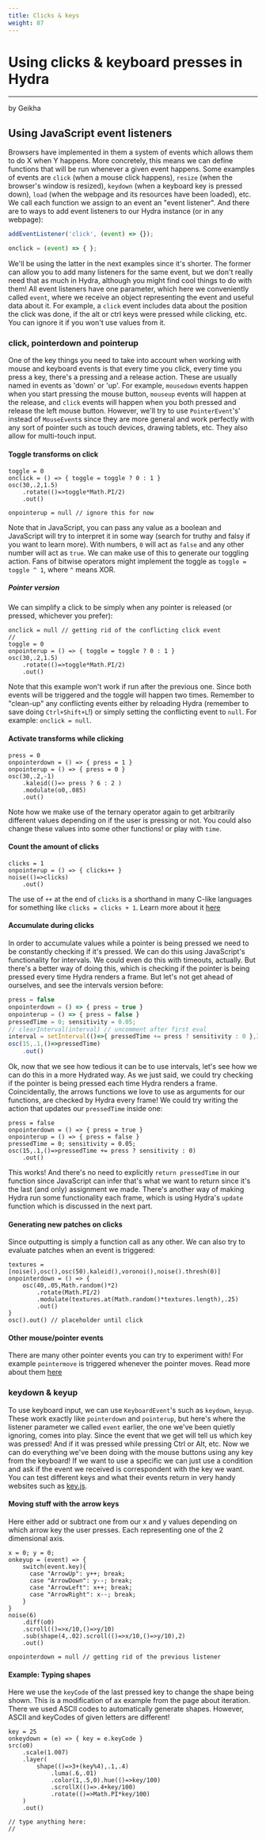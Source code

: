 ```yaml
---
title: Clicks & keys
weight: 87
---
```


# Using clicks & keyboard presses in Hydra
---
by Geikha

## Using JavaScript event listeners

Browsers have implemented in them a system of events which allows them to do X when Y happens. More concretely, this means we can define functions that will be run whenever a given event happens. Some examples of events are `click` (when a mouse click happens), `resize` (when the browser's window is resized), `keydown` (when a keyboard key is pressed down), `load` (when the webpage and its resources have been loaded), etc.
We call each function we assign to an event an "event listener". And there are to ways to add event listeners to our Hydra instance (or in any webpage):

```javascript
addEventListener('click', (event) => {});

onclick = (event) => { };
```

We'll be using the latter in the next examples since it's shorter. The former can allow you to add many listeners for the same event, but we don't really need that as much in Hydra, although you might find cool things to do with them!
All event listeners have one parameter, which here we conveniently called `event`, where we receive an object representing the event and useful data about it. For example, a `click` event includes data about the position the click was done, if the alt or ctrl keys were pressed while clicking, etc. You can ignore it if you won't use values from it.

### click, pointerdown and pointerup

One of the key things you need to take into account when working with mouse and keyboard events is that every time you click, every time you press a key, there's a pressing and a release action. These are usually named in events as 'down' or 'up'. For example, `mousedown` events happen when you start pressing the mouse button, `mouseup` events will happen at the release, and `click` events will happen when you both pressed and release the left mouse button. However, we'll try to use `PointerEvent`'s' instead of `MouseEvent`s since they are more general and work perfectly with any sort of pointer such as touch devices, drawing tablets, etc. They also allow for multi-touch input.


#### Toggle transforms on click

```hydra
toggle = 0
onclick = () => { toggle = toggle ? 0 : 1 }
osc(30,.2,1.5)
	.rotate(()=>toggle*Math.PI/2)
	.out()

onpointerup = null // ignore this for now
```
Note that in JavaScript, you can pass any value as a boolean and JavaScript will try to interpret it in some way (search for truthy and falsy if you want to learn more). With numbers, `0` will act as `false` and any other number will act as `true`. We can make use of this to generate our toggling action.
Fans of bitwise operators might implement the toggle as `toggle = toggle ^ 1`, where `^` means XOR.

##### Pointer version

We can simplify a click to be simply when any pointer is released (or pressed, whichever you prefer):
```hydra
onclick = null // getting rid of the conflicting click event
//
toggle = 0
onpointerup = () => { toggle = toggle ? 0 : 1 }
osc(30,.2,1.5)
	.rotate(()=>toggle*Math.PI/2)
	.out()
```
Note that this example won't work if run after the previous one. Since both events will be triggered and the toggle will happen two times. Remember to "clean-up" any conflicting events either by reloading Hydra (remember to save doing `Ctrl+Shift+L`!) or simply setting the conflicting event to `null`. For example: `onclick = null`.

#### Activate transforms while clicking

```hydra
press = 0
onpointerdown = () => { press = 1 }
onpointerup = () => { press = 0 }
osc(30,.2,-1)
	.kaleid(()=> press ? 6 : 2 )
	.modulate(o0,.085)
	.out()
```
Note how we make use of the ternary operator again to get arbitrarily different values depending on if the user is pressing or not. You could also change these values into some other functions! or play with `time`.

#### Count the amount of clicks

```hydra
clicks = 1
onpointerup = () => { clicks++ }
noise(()=>clicks)
	.out()
```
The use of `++` at the end of `clicks` is a shorthand in many C-like languages for something like `clicks = clicks + 1`. Learn more about it [here](https://developer.mozilla.org/en-US/docs/Web/JavaScript/Reference/Operators/Increment)

#### Accumulate during clicks

In order to accumulate values while a pointer is being pressed we need to be constantly checking if it's pressed. We can do this using JavaScript's functionality for intervals. We could even do this with timeouts, actually. But there's a better way of doing this, which is checking if the pointer is being pressed every time Hydra renders a frame. But let's not get ahead of ourselves, and see the intervals version before:

```javascript
press = false
onpointerdown = () => { press = true }
onpointerup = () => { press = false }
pressedTime = 0; sensitivity = 0.05;
// clearInterval(interval) // uncomment after first eval
interval = setInterval(()=>{ pressedTime += press ? sensitivity : 0 },34)
osc(15,.1,()=>pressedTime)
	.out()
```

Ok, now that we see how tedious it can be to use intervals, let's see how we can do this in a more Hydrated way. As we just said, we could try checking if the pointer is being pressed each time Hydra renders a frame. Coincidentally, the arrows functions we love to use as arguments for our functions, are checked by Hydra every frame! We could try writing the action that updates our `pressedTime` inside one:

```hydra
press = false
onpointerdown = () => { press = true }
onpointerup = () => { press = false }
pressedTime = 0; sensitivity = 0.05;
osc(15,.1,()=>pressedTime += press ? sensitivity : 0)
	.out()
```
This works! And there's no need to explicitly `return pressedTime` in our function since JavaScript can infer that's what we want to return since it's the last (and only) assignment we made.
There's another way of making Hydra run some functionality each frame, which is using Hydra's `update` function which is discussed in the next part.

#### Generating new patches on clicks

Since outputting is simply a function call as any other. We can also try to evaluate patches when an event is triggered:
```hydra
textures = [noise(),osc(),osc(50).kaleid(),voronoi(),noise().thresh(0)]
onpointerdown = () => {
	osc(40,.05,Math.random()*2)
		.rotate(Math.PI/2)
		.modulate(textures.at(Math.random()*textures.length),.25)
  		.out()
}
osc().out() // placeholder until click
```

#### Other mouse/pointer events

There are many other pointer events you can try to experiment with! For example `pointermove` is triggered whenever the pointer moves. Read more about them [here](https://developer.mozilla.org/en-US/docs/Web/API/Pointer_events#event_types_and_global_event_handlers)

### keydown & keyup

To use keyboard input, we can use `KeyboardEvent`'s such as `keydown`, `keyup`. These work exactly like `pointerdown` and `pointerup`, but here's where the listener parameter we called `event` earlier, the one we've been quietly ignoring, comes into play. Since the event that we get will tell us which key was pressed! And if it was pressed while pressing Ctrl or Alt, etc. Now we can do everything we've been doing with the mouse buttons using any key from the keyboard! If we want to use a specific we can just use a condition and ask if the event we received is correspondent with the key we want. You can test different keys and what their events return in very handy websites such as [key.js](https://keyjs.dev/).

#### Moving stuff with the arrow keys

Here either add or subtract one from our x and y values depending on which arrow key the user presses. Each representing one of the 2 dimensional axis.
```hydra
x = 0; y = 0;
onkeyup = (event) => {
	switch(event.key){
      case "ArrowUp": y++; break;
      case "ArrowDown": y--; break;
      case "ArrowLeft": x++; break;
      case "ArrowRight": x--; break;
    }
}
noise(6)
	.diff(o0)
	.scroll(()=>x/10,()=>y/10)
	.sub(shape(4,.02).scroll(()=>x/10,()=>y/10),2)
	.out()

onpointerdown = null // getting rid of the previous listener
```

#### Example: Typing shapes

Here we use the `keyCode` of the last pressed key to change the shape being shown. This is a modification of ax example from the page about iteration. There we used ASCII codes to automatically generate shapes. However, ASCII and keyCodes of given letters are different!

```hydra
key = 25
onkeydown = (e) => { key = e.keyCode }
src(o0)
	.scale(1.007)
	.layer(
		shape(()=>3+(key%4),.1,.4)
			.luma(.6,.01)
			.color(1,.5,0).hue(()=>key/100)
			.scrollX(()=>.4+key/100)
			.rotate(()=>Math.PI*key/100)
	)
	.out()

// type anything here:
//
```
